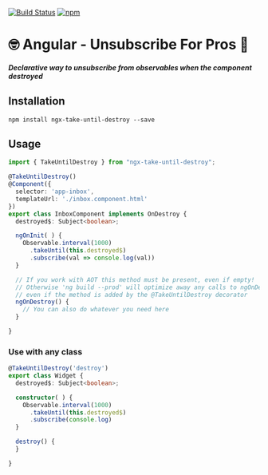 [![Build Status](https://semaphoreci.com/api/v1/netanel7799/ngx-take-until-destroy/branches/master/badge.svg)](https://semaphoreci.com/netanel7799/ngx-take-until-destroy)
[![npm](https://img.shields.io/npm/l/ngx-take-until-destroy.svg)]()
# 🤓 Angular - Unsubscribe For Pros 💪

##### Declarative way to unsubscribe from observables when the component destroyed

## Installation
`npm install ngx-take-until-destroy --save`

## Usage
```ts
import { TakeUntilDestroy } from "ngx-take-until-destroy";

@TakeUntilDestroy()
@Component({
  selector: 'app-inbox',
  templateUrl: './inbox.component.html'
})
export class InboxComponent implements OnDestroy {
  destroyed$: Subject<boolean>;

  ngOnInit( ) {
    Observable.interval(1000)
      .takeUntil(this.destroyed$)
      .subscribe(val => console.log(val))
  }

  // If you work with AOT this method must be present, even if empty! 
  // Otherwise 'ng build --prod' will optimize away any calls to ngOnDestroy, 
  // even if the method is added by the @TakeUntilDestroy decorator
  ngOnDestroy() {
    // You can also do whatever you need here
  }

}
```

### Use with any class
```ts
@TakeUntilDestroy('destroy')
export class Widget {
  destroyed$: Subject<boolean>;

  constructor( ) {
    Observable.interval(1000)
      .takeUntil(this.destroyed$)
      .subscribe(console.log)
  }

  destroy() {
  }

}
```


